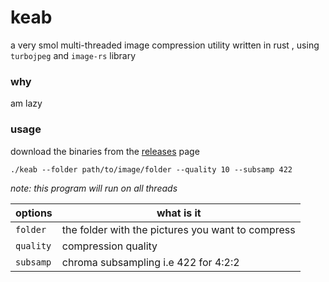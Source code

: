 # keab
a very smol multi-threaded image compression utility written in rust , using `turbojpeg` and `image-rs` library 

### why

am lazy 

### usage

download the binaries from the [releases](https://github.com/heabeounMKTO/keab/releases) page

```shell
./keab --folder path/to/image/folder --quality 10 --subsamp 422
```
*note: this program will run on all threads*

|options|what is it|
|---|---|
|`folder`|the folder with the pictures you want to compress|
|`quality`|compression quality|
|`subsamp`|chroma subsampling i.e 422 for 4:2:2|
